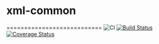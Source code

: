 # xml-common
===========================
![CI](https://github.com/simplesamlphp/xml-common/workflows/CI/badge.svg?branch=master)
[![Build Status](https://travis-ci.org/simplesamlphp/xml-common.png?branch=feature/fix-build)](https://travis-ci.org/simplesamlphp/xml-common)
[![Coverage Status](https://codecov.io/gh/simplesamlphp/xml-common/branch/master/graph/badge.svg)](https://codecov.io/gh/simplesamlphp/xml-common)

